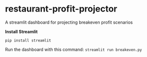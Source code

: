 # restaurant-profit-projector
A streamlit dashboard for projecting breakeven profit scenarios

**Install Streamlit**
```
pip install streamlit
```

Run the dashboard with this command: `streamlit run breakeven.py`
